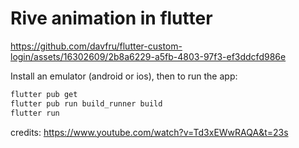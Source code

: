 # Rive animation in flutter

https://github.com/davfru/flutter-custom-login/assets/16302609/2b8a6229-a5fb-4803-97f3-ef3ddcfd986e

Install an emulator (android or ios), then to run the app:

```bash
flutter pub get
flutter pub run build_runner build
flutter run
```

credits: https://www.youtube.com/watch?v=Td3xEWwRAQA&t=23s






